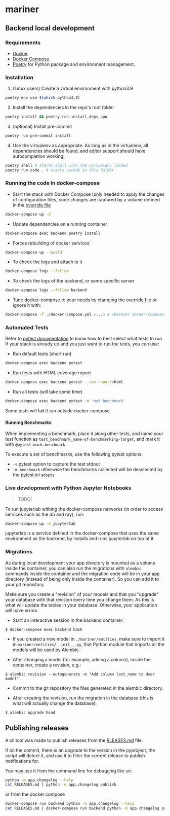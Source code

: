 # mariner

## Backend local development

### Requirements

- [Docker](https://www.docker.com/).
- [Docker Compose](https://docs.docker.com/compose/install/).
- [Poetry](https://python-poetry.org/) for Python package and environment management.

### Installation

1. (Linux users) Create a virtual environment with python3.9

```bash
poetry env use $(which python3.9)
```

2. Install the dependencies in the repo's root folder

```bash
poetry install && poetry run install_deps_cpu
```

3. (optional) Install pre-commit

```bash
poetry run pre-commit install
```

4. Use the virtualenv as appropriate. As long as in the virtualenv, all dependencies should be found, and editor support should have autocompletion working:

```bash
poetry shell # starts shell with the virtualenv loaded
poetry run code . # starts vscode in this folder
```

### Running the code in docker-compose

- Start the stack with Docker Compose (only needed to apply the changes of configuration files, code changes are captured by a volume defined in the [override file](./docker-compose.override.yml)

```bash
docker-compose up -d
```

- Update dependencies on a running container

```bash
docker-compose exec backend poetry install
```

- Forces rebuilding of docker services:

```bash
docker-compose up --build
```

- To check the logs and attach to it

```bash
docker-compose logs --follow
```

- To check the logs of the backend, or some specific server

```bash
docker-compose logs --follow backend
```

- Tune docker-compose to your needs by changing the [override file](./docker-compose.override.yml) or ignore it with:

```bash
docker-compose -f ./docker-compose.yml <...> # whatever docker-compose commad you'd like to run without being overwritten by override file
```

### Automated Tests

Refer to [pytest documentation](https://docs.pytest.org/en/7.2.x/) to know how to best select what tests to run
If your stack is already up and you just want to run the tests, you can use:

- Run default tests (short run)
```bash
docker-compose exec backend pytest
```

- Run tests with HTML coverage report

```bash
docker-compose exec backend pytest --cov-report=html
```

- Run all tests (will take some time)

```bash
docker-compose exec backend pytest -m 'not benchmark'
```

Some tests will fail if ran outside docker-compose.

#### Running Benchmarks

When implementing a benchmark, place it along other tests, and name your test function as `test_benchmark_name-of-benchmarking-target`, and mark it with `@pytest.mark.benchmark`

To execute a set of benchmarks, use the following pytest options:

- `-s` pytest option to capture the test stdout
- `-m benchmark` otherwise the benchmarks collected will be deselected by the pytest.ini `adopts`


### Live development with Python Jupyter Notebooks

> TODO!

To run jupyterlab withing the docker-compose networks (in order to access services such as the db and ray), run:

```bash
docker-compose up -d jupyterlab
```

jupyterlab is a service defined in the docker-compose that uses the same environment as the backend, by installs and runs jupyterlab on top of it

### Migrations

As during local development your app directory is mounted as a volume inside the container, you can also run the migrations with `alembic` commands inside the container and the migration code will be in your app directory (instead of being only inside the container). So you can add it to your git repository.

Make sure you create a "revision" of your models and that you "upgrade" your database with that revision every time you change them. As this is what will update the tables in your database. Otherwise, your application will have errors.

- Start an interactive session in the backend container:

```console
$ docker-compose exec backend bash
```

- If you created a new model in `./mariner/entities`, make sure to import it in `mariner/entities/__init__.py`, that Python module that imports all the models will be used by Alembic.

- After changing a model (for example, adding a column), inside the container, create a revision, e.g.:

```console
$ alembic revision --autogenerate -m "Add column last_name to User model"
```

- Commit to the git repository the files generated in the alembic directory.

- After creating the revision, run the migration in the database (this is what will actually change the database):

```console
$ alembic upgrade head
```

## Publishing releases

A cli tool was made to publish releases from the [RLEASES.md](./RELEASES.md) file.

If on the commit, there is an upgrade to the version in the pyproject, the script will
detect it, and use it to filter the current release to publish notifications for.

You may use it from the command line for debugging like so:

```bash
python -m app.changelog --help
cat RELEASES.md | python -m app.changelog publish
```

or from the docker compose

```bash
docker-compose run backend python -m app.changelog --help
cat RELEASES.md | docker-compose run backend python -m app.changelog publish
```
